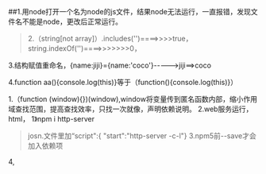 ##1.用node打开一个名为node的js文件，结果node无法运行，一直报错，发现文件名不能是node，更改后正常运行。

>2.（string[not array]）.includes('')====>>>>true，
string.indexOf('')====>>>>>>>0，

3.结构赋值重命名，{name:jiji}={name:'coco'}----->jiji==>coco

4.function aa(){console.log(this)}等于（function(){console.log(this)}）

1.（function (window){})(window),window将变量传到匿名函数内部，缩小作用域查找范围，提高查找效率，只找一次就像，声明依赖说明。
2.web服务运行，html，
  1》npm i http-server
   > josn.文件里加“script":{
"start":"http-server -c-l"}
3.npm5前--save才会加入依赖项

4,<template v-if>才有效，v-show不行

5.a.some(i=> i>200)
true,判断是否符合条件，返回布尔值，evrey反之
6.   通过v-model双向绑定复选框状态

7.template 只能使用v-if, not v-show

8.`// 用value方法清空时，实际值被清空，但是v-model是双向绑定，
  // vue是数据驱动，v-model会以后台数据为渲染基础，
 // 只要没有更改数据，就不会影响页面渲染结果
  // console.log(e.target.value)
  // e.target.value=''`

9.     `// 不要在 forEach 遍历中删除数组元素（没法维护索引）
        // this.todos.forEach((item, index) => {
        //   if (item.completed === true) {
        //     this.todos.splice(index, 1)
        //   }
        // })`

10.对于单选框，复选框以及选择框的选项，v-model绑定的值通常是静态字符串，（而复选框也可以是布尔值）

11.可以将值绑定到vue实例的动态属性上，用v-bind实现，该属性的值可以不是字符串，
     <input type="checkbox" v-model="toggle" true-value="yes" false-value="no">
这是value就会分局选中状态确定值。
  单选框：<input type="radio" v-model="pick" v-bind:value="a">   vm.pick=vm.a(选中时》
 选择框：<select v-model="selected>
                <option v-model:value="{numer:123}"> 123</option>
</select>
 选中时vm.selected 是对象



1.cmd set node_dev='development 添加临时系统环境变量，空格会被加入变量值

2.splice 删除：（index，个数）一个参数时，删除并返回从此到最后的项；
   替换：（啊，吧，的），删除完在插入。插入就是将数据放在index，不删除就加入。

3.html页面中引入，使用element组件，使用element 的步骤，vue.js,index.css&&index.js文件，注意index.js必须最后引用。
element组件必须放在vue实例组件内。

4.闭包，
what:是指一个有权访问另一个函数作用域中的变量的函数。
how: 创建方式，就是在一个函数内部创建另一个访问包含函数的变量的函数,它在其他地方调用依然能够访问器包含函数的变量；
why:内部函数的作用域链中包含包含其包含函数的作用域。

5.弹出框一次存在while(true),一直存在翻译过来就是无限循环

6.vue中计算属性默认只有getter函数，setter按需使用

7.组件的name值，作用：1》递归组件时循环引用2》取消某个页面的缓存是也会用到，keep-alive标签里的exclude=“单页组件命"3》vue开发工具可以看到组件名

8.localStorage的数据空咦长期保存其键值以字符串形式储存，sessionStorage的数据会在页面借宿是被清除。两者都特定于页面的协议。

9.watch：监听器是监听一个属性的变化，触发函数。computed：计算属性，监听一个属性的依赖，一旦依赖改变，则重新计算。大多数情况下，计算属性更合适。而需要在数据变化是执行医嘱或开销较大的操作时，watch更有用。

10.class属性用数组绑定中使用对象，

11.vue组件上添加的class属性会添加到根元素上且不会覆盖根元素上的值。

12，绑定内联样式v-bind:style="{color:color,fontSize:fontSize}"，实则为一个JavaScript对象，css属性名可用驼峰或者短横线分割。推荐直接绑定一个对象，一线的更清晰。v-bind:style="[baseStyle,overf]",数组语法将多个数组语法绑定到一个元素上。

13.template当做不可见的包裹元素，最终不会渲染到页面上。

14.vue会尽可能的高效渲染页面，尽可能的复用之前的元素。但是有的场景下这个特性并不符合实际要求，解决方案就是为其加上唯一的key值，告诉它“不要复用它们”

15，v-if是真正的条件渲染，在切换过程中销毁和重建相应的监听器和子组件。2>惰性，true渲染，when false do nothing2》也v-show的区别是：后者无论真假都会渲染，并指示简单的进行css的display切换。

16.v-if和v-for一起使用时，后者具有更高的优先级。

17of代替in，做分隔符是因为前者最接近JavaScript迭代器的语法。

18.v-for对象时，按Object.keys()的结果遍历，不同JavaScript引擎下的结果可能不一致（item,key,index)参数分别是值，健名，索引值。

19.建议尽量v-for是提供key，除非内容非常简单或可以依赖默认行为提高性能。

20，不要使用对象或数组之类的分为原始类型值作为v-for的key。用字符串或书类型的值取而代之。

21.数组更新vue，七个数组方法（splice,push,shift,unshift,pop,reverse,sort）;2>>或者替换数组（filter（），concat（），slice（）），数组变化并不会导致重新渲染整个列表，vue为使dom元素最大范围重用二实现了一些智能启发式方法，因此一些含相同元素的数组替换原来数组非常高效。

22，有用JavaScript的限制，vue不能自动检测以下的数组变动无法动态更新：1>用索引直接设置元素，2》修改数组的长度。
解决方案：1>Vue.set(vm.items,indexOfItme,newValue);2>Vue.items.splice(indexOfItem,1,newValue)3>vm.#set(vm.items,indexOfItem,newValue)
对象也有类似的JavaScript的限制，Vue不能检测到对象属性的IM家或删除；解决方法1》Vue.set(vm.object,key,value)添加相应属性2》vm.$set(vm.object,key,value)3》添加多个新属性，用两个对象的属性创建一个行的对象，vm.userProfile = Object.assign({}, vm.userProfile, {
  age: 27,
  favoriteColor: 'Vue Green'
})

23.delete object.key删除对象属性

24.显示过滤/排序结果（显示一个数组的过滤哦排序副本）：方法：创建一个返回过滤或排序数组的计算属性2》计算属性不适用的情况下（比如v-for）可以使用methods;主要思想不变。v-for可取整。

25，v-for和v-if1》筛选一定条件的todos<li v-for="todo in todos" v-if="!todo.isComplete">
  {{ todo }}
</li>2》有条件的跳过循环<ul v-if="todos.length">
  <li v-for="todo in todos">
    {{ todo }}
  </li>
</ul>
<p v-else>No todos left!</p>

26.webpack-web-server默认不支持ip访问页面，修改配置项，在pacageke.json中scripts：dev项下webpack-dev-server  加上--host 0.0.0

27.去哪vue手机测试字母拖动页面跟着拖动，解决touchstart.prevent，加上修饰符就完事
28.真机测试可能出现白屏，原因可能是手机浏览器不支持promise，解决方法  npm install bable-polyfill,判断如果浏览器没有promise会自动添加这些
新特性，然后main.js引入babel-polyfill,最后所有浏览器都支持promise

3,将页面文件放在WWWw文件夹下，启动phpstudy后打开apache和mysql，访问127.0.0.1加上路径就开启了本地服务

4.：click.stop='dothis'>>组织单机事件继续传播
：submit:prevent='onSubmit'>>>提交事件不在重载页面
:submit.prevent>>>>只有修饰符
:click.capture='tosothis'>>>监听事件使用补货模式，即元素自身出发的事件现在次处理，然后才有黁在内部元素处理
:click.self='dothis'>>>>元素时自身是触发，不是从内部触发。
修饰符可以串联！！！
!!!!!!!
：click.prevent.self>>>>组织说有的点击
：click.self.prevent>>>>组织对元素自身的点击
:click.once='click'>>>点击事件触发一次，且可以用在组件事件上，

5.：scroll.passive='onscroll'>>>屯东事件的默认行为（滚动）将会立即触发而不会等待onScroll完成，.passive修饰符友情提升移动端的性能。

6.！！！！.passive和.perevent不要一起使用，.prevent会被忽略，.passive告诉浏览器不想组织事件的默认行为。

7.vue通过全局内置自定义按键修饰符别名：Vue.config.keyCodes.f1 = 12；系统修饰符：<Alt + C>-->><input @keyup.alt.67='clear'>;<!--Ctrl + Click-->------>@click.ctrl='doSomething';单独使用ctrl键keyup.17

8..exact修饰符，精确控制系统修饰符组合触发的事件，@click.ctrl="onClick"----->Alt或Shift被一同按下也会触发；@click.ctrl.exact='onCtrlClick'----->有且只有Ctrl被按下时才触发


1.（function (window){})(window),window将变量传到匿名函数内部，缩小作用域查找范围，提高查找效率，只找一次就像，声明依赖说明。
2.web服务运行，html，
  1》npm i http-server
   > josn.文件里加“script":{
"start":"http-server -c-l"}
3.npm5前--save才会加入依赖项

4,<template v-if>才有效，v-show不行

5.a.some(i=> i>200)
true,判断是否符合条件，返回布尔值，evrey反之
6.   通过v-model双向绑定复选框状态

7.template 只能使用v-if, not v-show

8.// 用value方法清空时，实际值被清空，但是v-model是双向绑定，
                // vue是数据驱动，v-model会以后台数据为渲染基础，
                // 只要没有更改数据，就不会影响页面渲染结果
                // console.log(e.target.value)
                // e.target.value=''

9.     // 不要在 forEach 遍历中删除数组元素（没法维护索引）
        // this.todos.forEach((item, index) => {
        //   if (item.completed === true) {
        //     this.todos.splice(index, 1)
        //   }
        // })

10.对于单选框，复选框以及选择框的选项，v-model绑定的值通常是静态字符串，（而复选框也可以是布尔值）

11.可以将值绑定到vue实例的动态属性上，用v-bind实现，该属性的值可以不是字符串，
     <input type="checkbox" v-model="toggle" true-value="yes" false-value="no">
这是value就会分局选中状态确定值。
  单选框：<input type="radio" v-model="pick" v-bind:value="a">   vm.pick=vm.a(选中时》
 选择框：<select v-model="selected>
                <option v-model:value="{numer:123}"> 123</option>
</select>
 选中时vm.selected 是对象



1.cmd set node_dev='development 添加临时系统环境变量，空格会被加入变量值

2.splice 删除：（index，个数）一个参数时，删除并返回从此到最后的项；
   替换：（啊，吧，的），删除完在插入。插入就是将数据放在index，不删除就加入。

3.html页面中引入，使用element组件，使用element 的步骤，vue.js,index.css&&index.js文件，注意index.js必须最后引用。
element组件必须放在vue实例组件内。

4.闭包，
what:是指一个有权访问另一个函数作用域中的变量的函数。
how: 创建方式，就是在一个函数内部创建另一个访问包含函数的变量的函数,它在其他地方调用依然能够访问器包含函数的变量；
why:内部函数的作用域链中包含包含其包含函数的作用域。

5.弹出框一次存在while(true),一直存在翻译过来就是无限循环

6.vue中计算属性默认只有getter函数，setter按需使用

7.组件的name值，作用：1》递归组件时循环引用2》取消某个页面的缓存是也会用到，keep-alive标签里的exclude=“单页组件命"3》vue开发工具可以看到组件名

8.localStorage的数据空咦长期保存其键值以字符串形式储存，sessionStorage的数据会在页面借宿是被清除。两者都特定于页面的协议。

9.watch：监听器是监听一个属性的变化，触发函数。computed：计算属性，监听一个属性的依赖，一旦依赖改变，则重新计算。大多数情况下，计算属性更合适。而需要在数据变化是执行医嘱或开销较大的操作时，watch更有用。

10.class属性用数组绑定中使用对象，

11.vue组件上添加的class属性会添加到根元素上且不会覆盖根元素上的值。

12，绑定内联样式v-bind:style="{color:color,fontSize:fontSize}"，实则为一个JavaScript对象，css属性名可用驼峰或者短横线分割。推荐直接绑定一个对象，一线的更清晰。v-bind:style="[baseStyle,overf]",数组语法将多个数组语法绑定到一个元素上。

13.template当做不可见的包裹元素，最终不会渲染到页面上。

14.vue会尽可能的高效渲染页面，尽可能的复用之前的元素。但是有的场景下这个特性并不符合实际要求，解决方案就是为其加上唯一的key值，告诉它“不要复用它们”

15，v-if是真正的条件渲染，在切换过程中销毁和重建相应的监听器和子组件。2>惰性，true渲染，when false do nothing2》也v-show的区别是：后者无论真假都会渲染，并指示简单的进行css的display切换。

16.v-if和v-for一起使用时，后者具有更高的优先级。

17of代替in，做分隔符是因为前者最接近JavaScript迭代器的语法。

18.v-for对象时，按Object.keys()的结果遍历，不同JavaScript引擎下的结果可能不一致（item,key,index)参数分别是值，健名，索引值。

19.建议尽量v-for是提供key，除非内容非常简单或可以依赖默认行为提高性能。

20，不要使用对象或数组之类的分为原始类型值作为v-for的key。用字符串或书类型的值取而代之。

21.数组更新vue，七个数组方法（splice,push,shift,unshift,pop,reverse,sort）;2>>或者替换数组（filter（），concat（），slice（）），数组变化并不会导致重新渲染整个列表，vue为使dom元素最大范围重用二实现了一些智能启发式方法，因此一些含相同元素的数组替换原来数组非常高效。

22，有用JavaScript的限制，vue不能自动检测一下数组的变动无法动态更新：1>用索引直接设置元素，2》修改数组的长度。
解决方案：1>Vue.set(vm.items,indexOfItme,newValue);2>Vue.items.splice(indexOfItem,1,newValue)3>vm.#set(vm.items,indexOfItem,newValue)
对象也有类似的JavaScript的限制，Vue不能检测到对象属性的IM家或删除；解决方法1》Vue.set(vm.object,key,value)添加相应属性2》vm.$set(vm.object,key,value)3》添加多个新属性，用两个对象的属性创建一个行的对象，vm.userProfile = Object.assign({}, vm.userProfile, {
  age: 27,
  favoriteColor: 'Vue Green'
})

23.delete object.key删除对象属性

24.显示过滤/排序结果（显示一个数组的过滤哦排序副本）：方法：创建一个返回过滤或排序数组的计算属性2》计算属性不适用的情况下（比如v-for）可以使用methods;主要思想不变。v-for可取整。

25，v-for和v-if1》筛选一定条件的todos<li v-for="todo in todos" v-if="!todo.isComplete">
  {{ todo }}
</li>2》有条件的跳过循环<ul v-if="todos.length">
  <li v-for="todo in todos">
    {{ todo }}
  </li>
</ul>
<p v-else>No todos left!</p>

26.webpack-web-server默认不支持ip访问页面，修改配置项，在pacageke.json中scripts：dev项下webpack-dev-server  加上--host 0.0.0

27.去哪vue手机测试字母拖动页面跟着拖动，解决touchstart.prevent，加上修饰符就完事
28.真机测试可能出现白屏，原因可能是手机浏览器不支持promise，解决方法  npm install bable-polyfill,判断如果浏览器没有promise会自动添加这些
新特性，然后main.js引入babel-polyfill,最后所有浏览器都支持promise

3,将页面文件放在WWWw文件夹下，启动phpstudy后打开apache和mysql，访问127.0.0.1加上路径就开启了本地服务

4.：click.stop='dothis'>>组织单机事件继续传播
：submit:prevent='onSubmit'>>>提交事件不在重载页面
:submit.prevent>>>>只有修饰符
:click.capture='tosothis'>>>监听事件使用补货模式，即元素自身出发的事件现在次处理，然后才有黁在内部元素处理
:click.self='dothis'>>>>元素时自身是触发，不是从内部触发。
修饰符可以串联！！！
!!!!!!!
：click.prevent.self>>>>组织说有的点击
：click.self.prevent>>>>组织对元素自身的点击
:click.once='click'>>>点击事件触发一次，且可以用在组件事件上，

5.：scroll.passive='onscroll'>>>屯东事件的默认行为（滚动）将会立即触发而不会等待onScroll完成，.passive修饰符友情提升移动端的性能。

6.！！！！.passive和.perevent不要一起使用，.prevent会被忽略，.passive告诉浏览器不想组织事件的默认行为。

7.vue通过全局内置自定义按键修饰符别名：Vue.config.keyCodes.f1 = 12；系统修饰符：<Alt + C>-->><input @keyup.alt.67='clear'>;<!--Ctrl + Click-->------>@click.ctrl='doSomething';单独使用ctrl键keyup.17

8..exact修饰符，精确控制系统修饰符组合触发的事件，@click.ctrl="onClick"----->Alt或Shift被一同按下也会触发；@click.ctrl.exact='onCtrlClick'----->有且只有Ctrl被按下时才触发

1.删除数组的某项就要找到其索引，findIndex()

2.过滤器vue，本质是函数，常用途是格式化数据，因此必须函数必须return，how：在JavaScript表达式尾部添加“| 过滤器”， <span>{{ dt | 过滤器的名称 }}</span><span :title="dt | 过滤器的名称"></span>1》全局过滤器：Vue.filter('filter',function(origin){...return}2》私有过滤器：vue实例中，一级位置声明filters成员3》参数：过滤器的第一个参数默认为表达式的值，不用传；过滤器的接收的第一实参是函数内部的第二形参；

3.`Vue.$mount();render(create){
return create(标签，标签内部包含的信息)     //创建一个标签
}`
4.async和await结合起来，可以使得异步调用不返回Promise，直接返回then参数方法的参数，代码简洁，异步调用顺序执行。
5.插值表达式只能用在元素的内容区域；不能用在元素的属性节点中
6.鼠标按钮修饰符，限制处处函数响应特定鼠标按钮触发。.left,.right,.middle
6.为什么在HTML中监听事件？
1》看一眼模板就可以轻松定位JavaScript代码里对应的方法2》无需在JavaScript中手动绑定事件，ViewModel代码可以是非常纯粹的逻辑，和dom完全解耦，更易于测试。3》当一个ViewModel被销毁时，说有事件处理器自动删除。
7.npm包全局安装目录路径问题，关键在于修改安装程序默认路径

8.继承铺垫：许多OO语言支持：1》接口继承，只是继承方法；实现继承，继承实际方法。函数没有签名，ECMAScritpt无法实现接口继承，支持实现继承，主要依靠原型链作为实现继承的主要方法，基本思想：利用原型让一个引用类型继承另一个引用类型的属性和方法。2》原型，构造函数，实例的关系：每个构造函数都有一个原型对象，每个原型对象都有一个指向构造函数的指针，实例包含一个指向原型对象的内部指针，加入让原型对象指向另一个类型的实例，西施原型对象将包含另一个原型的指针，相应的另一个原型也包含着一个指向另一个构造函数的指针，如此层层递进，就构成了实例也原型的链条。

9.路由就是根据网址不同返回同页面。 router-view显示的是各个路径所对应路由地址的内容

10.node无法下载或者下载很慢，但之前可以正常下载，how：1》修改镜像2》修改镜像

11.vue表单v-model会忽略表参元素的value,checked,selected初始值，以vue实例数据为准。1》text.textarea,vaule属性和input事件。2》checkbox和radio，checked属性卡和change事件。3》select字段将value作为prop，change作为事件。

12.vue表单v-mode，多个复选框，绑定到同一个数组，点击会获取其中的value值。1》单选按钮，可以绑定到同一数组或字符串。2》选择框， <select v-model="selected">
    <option disabled value="">请选择</option>，绑定到字符串，如果v-model表达式初始值没有匹配到热河项，<select>会被渲染为“未选中状态”，ios不会触发change事件，推荐提供一个空值作为禁选项。2>>>多选是绑定到同一个数组。3》用v-for渲染动态选项：`《select v-model='selected'><option v-for='option in options" v-bind:value='option.value'`.4》单选框，复选框，选择框绑定的值通常是字符串，复选框也可以布尔值。



13.把值绑定到Vue实例的一个动态属性上，该值可以补充字符串<input
  `type="checkbox"
  v-model="toggle"
  true-value="yes"
  false-value="no"`
>。1》表单输入绑定修饰符，.lazy将input转为与change事件同步。.number自动将用户输入值转为数字类型，v-model.number='age',.v-model.trim='msg',自动过滤首尾空白字符

14.一个组件的data选项必须是个函数，因此每个实例可以维护一份呗返回对象的独立的拷贝。

15.组件命名，当使用首字母大写命名组件，也可以用短横线分割的方式使用组件名。注意尽管如此， 直接在DOM（即非字符串的魔板）中只有短横线分割才有效。

16.局部注册的组件总的其子组件中不可用！！！如果希望componentB中使用componentA>>>>>>var ComponentA = { /* ... */ }
17.HTML中特性名大小写不敏感，会吧大写转为小写，因此驼峰命名的属性要用等价的短横线分割命名。
18.prop传一个布尔值，<!-- 包含该 prop 没有值的情况在内，都意味着 `true`。-->
<blog-post is-published></blog-post>1》传一个数组，<!-- 即便数组是静态的，我们仍然需要 `v-bind` 来告诉 Vue -->
<!-- 这是一个 JavaScript 表达式而不是一个字符串。-->
<blog-post v-bind:comment-ids="[234, 266, 273]"></blog-post>2》对象亦如此！！3》一个对象的所有属性作为prop，obj:{},v-bind:'obj'4》子组件中使用其他子组件：
`var ComponentB = {
  components: {
    'component-a': ComponentA
  },
  // ...
}或者，import ComponentA from './ComponentA.vue'
export default {
  components: {
    ComponentA
  },
  // ...`
}》》》》》全局导入基础组件，require.context,全局注册的行为必须在根Vue实例创建之前发生。
19.两种常见的试图改变一个prop的情形1》这个prop用来传递一个初始值，然后子组件希望将其作为一个本利prop数据来使用。props: `['initialCounter'],
data: function () {
  return {
    counter: this.initialCounter
  }
}2》这个prop以一种原始的值传入且需要转换。这种情况下最好用这个prop的值来定义一个计算属性：props: ['size'],
computed: {
  normalizedSize: function () {
    return this.size.trim().toLowerCase()
  }
}`
1.`axios.defaults.baseURL='http://127.0.0.1:3006/;Vue.prototype.$http=axios》》》》至此每个Vue实例都有设置了默认baseURL的axios》》this.$http.get()`
2.node --experimental-modules main.mjs>>>>>>node中使用es模块，仅限测试阶段

3.`export必须输出对外的接口，1》export const a=1；2》const a=1;export {a};3》const a=1; export {a as b}!!!export `语句输出的接口语气对应的值是动态绑定关系。不能再函数内部使用，因为这样无法做静态优化，违背了模块的设计初衷。

4.import命令：import {} from 必须与引入文件的对外接口名称相同。import命令输入的变量都是只读的，因为他的本质是输入接口，不能改写接口，如果a是一个对象改写a的属性是允许的，并且其他模块能够读取改写后的值。

5.import 后面的from指定文件位置，可相对可绝对路径，.js文件可省略，如果只有模块名，没有路径必须有配置文件。2》import命令具有提升效果，提升到整个模块头部，首先执行，有点像es5里的与解析，本质原因是import是变异阶段执行的，在代码执行之前。3》import静态执行，所以不能使用表达式和变量，这些只有在运行时才能得到结果的语法。4》import执行加载的模块，import"loasah",5》模块的整体加载：* 制定一个对象，所有输出值都加载在这个对象上面，import * as circle from '/filepath/filename'!!!!!!注意，模块整体加载所在的那个对象应该是可以静态分析的，所以不允许运行时改变。

6.单页应用：1》优点：良好的交互体验，避免了不必要的跳转和重复渲染，前后端分离，结构清晰，前端负责逻辑，后端负责数据；减轻服务器压力，只管数据，不管逻辑和页面合成。
缺点：初次加载韩式较多（解决方案：模块化管理），不利于搜索引擎优化，前进后退路由管理（解决方案：原生H5HistoryAPI，）

7，export default 指定模块默认输出，接收时可自定义变量名，且不用写大括号。本质上，exportdefault就是输出一个叫做default的变量或方法，然后系统允许你为他去任意名字。因此，export {add as default}>>>>>import {default as foo}是可以的，正是因为，export default的含义是将值赋值个变量default，所以其后面不能跟变量声明语句。至此，export 和export default的区别就是，前者需要手动指定接口，后者指定了默认的接口default

8.export与import的复合写法：`export{foo,bar} from 'my_module";======>>>import {foo,bar} from 'modules';export {foo.bar},实际上foo和bar没有被导入当前模块，只是转接了接口;2》具名接口墨粉接口写法如下：export { es6 as default } from './someModule'========'import { es6 } from './someModule':export default es6;`

9.跨模块常量，因为const命令声明的常量只在当前代码块有效，多个模块引用同一个模块。2》如果常量非常多，可以将这些文件合并在一个indexjs下

10.获取url查询字符串为对象，`var str=window.location.search;
function toObj(str){
var obj={}
  str.split('&').forEach(item =>{
obj[item.split('=')[0]]=item.split('=')[1]}
}`

10.父组件向子组件传入的class和style不会覆盖子组件模板上的class和style，而是合并。


1.确定原型和实例的关系：1》instanceof；2》

2，数组去重，obj=[...new Set(arr)],展开运算符，数组最大值，Math.max(...arr),数组求和：arr.reduce((and ,item,index,arr)and+item),0)

3.基本类型和引用类型的区别：1》基本类型：其值不可变，比如修改字符串后返回的是它的一个副本，原字符串并没有变；比较的是他们的值，比较值会进行隐式转换。2》==进行值的比较，===进行值和数据类型的比较。3》基本类型的变量存放在栈内存中，包含其标识符和其值。4》引用类型，统称为Object类型，细分有：Object,Array,Date,RegExp,Function。引用类型的值是可变的，对其的操作会改变值本身。引用类型的比较是引用的比较，一个空对象不等于另一个空对象，因为两者的值不一样，引用地址不一样。5》引用类型的值保存在堆内存中，js不能直接操对象的内存空间。

4.拷贝继承中，forin循环可以循环构造函数prototype内的属性和方法，





